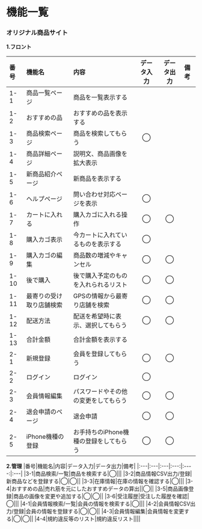 # 機能一覧
### オリジナル商品サイト
**1.フロント**

|番号|機能名|内容|データ入力|データ出力|備考|
|:---|:---|:---|:---:|:----:|:---|
|1-1|商品一覧ページ|商品を一覧表示する||||
|1-2|おすすめの品|おすすめの品を表示する||||
|1-3|商品検索ページ|商品を検索してもらう|◯|||
|1-4|商品詳細ページ|説明文、商品画像を拡大表示||||
|1-5|新商品紹介ページ|新商品を表示する||||
|1-6|ヘルプページ|問い合わせ対応ページを表示|◯|||
|1-7|カートに入れる|購入カゴに入れる操作|◯|◯||
|1-8|購入カゴ表示|今カートに入れているものを表示する|◯|||
|1-9|購入カゴの編集|商品数の増減やキャンセル|◯|◯||
|1-10|後で購入|後で購入予定のものを入れられるリスト|◯|◯||
|1-11|最寄りの受け取り店舗検索|GPSの情報から最寄り店舗を検索|◯|◯||
|1-12|配送方法|配送を希望時に表示、選択してもらう|◯|◯|||
|1-13|合計金額|合計金額を表示する||||
|2-1|新規登録|会員を登録してもらう|◯|◯||
|2-2|ログイン|ログイン|◯|||
|2-3|会員情報編集|パスワードやその他の変更をしてもらう|◯|◯||
|2-4|退会申請のページ|退会申請|◯|◯||
|2-5|iPhone機種の登録|お手持ちのiPhone機種の登録をしてもらう|◯|◯||

**2.管理**
|番号|機能名|内容|データ入力|データ出力|備考|
|:---|:---|:---|:---:|:----:|:---|
|3-1|商品検索/一覧|商品を検索する|◯|||
|3-2|商品情報CSV出力/登録|新商品などを登録する|◯|◯||
|3-3|在庫情報|在庫の情報を確認する|◯|||
|3-4|おすすめの品|売れ筋を元にしたおすすめデータの算出||◯||
|3-5|商品画像登録|商品の画像を変更や追加する|◯|◯||
|3-6|受注履歴|受注した履歴を確認|◯|||
|4-1|会員情報検索/一覧|会員の情報を検索する|◯|||
|4-2|会員情報CSV出力/登録|会員の情報を登録する|◯|◯||
|4-3|会員情報編集|会員情報を変更する|◯|◯||
|4-4|規約違反等のリスト|規約違反リスト||||

